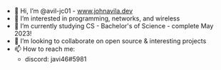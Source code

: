 - 👋 Hi, I’m @avil-jc01 - www.johnavila.dev
- 👀 I’m interested in programming, networks, and wireless
- 🌱 I’m currently studying CS - Bachelor's of Science - complete May 2023!
- 💞️ I’m looking to collaborate on open source & interesting projects
- 📫 How to reach me: 
  - discord: javi46#5981

<!---
avil-jc01/avil-jc01 is a ✨ special ✨ repository because its `README.md` (this file) appears on your GitHub profile.
You can click the Preview link to take a look at your changes.
--->
